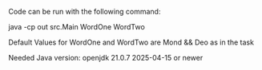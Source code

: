Code can be run with the following command:

java -cp out src.Main WordOne WordTwo

Default Values for WordOne and WordTwo are Mond && Deo as in the task

Needed Java version: openjdk 21.0.7 2025-04-15 or newer